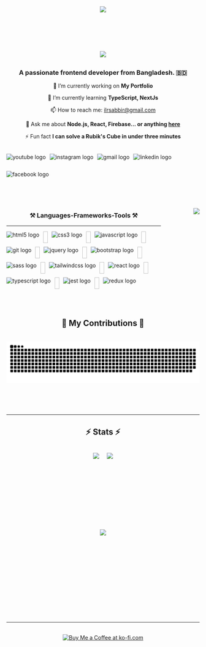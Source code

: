
<div align="center">
    <img src="https://i.ibb.co/ZmLPjSF/bg.jpg">
</div>

<br/><br/>
<h1 align="center">
    <img src="https://readme-typing-svg.herokuapp.com/?font=Righteous&size=35&center=true&vCenter=true&width=500&height=50&duration=4000&lines=Hi+There!+👋;+I'm+Sabbir+Ahmed!;" />
</h1>

<h3 align="center">A passionate frontend developer from Bangladesh. 🇧🇩</h3>

<div align="center">
    
    
 🔭 I’m currently working on **My Portfolio**  <br/>

 🌱 I’m currently learning **TypeScript, NextJs** <br/>
 
 📫 How to reach me: ilrsabbir@gmail.com <br/>
 
💬 Ask me about **Node.js, React, Firebase... or anything [here](https://github.com/salesp07/salesp07/issues)** <br/>

⚡ Fun fact **I can solve a Rubik's Cube in under three minutes**
    
</div>

<br />


<div align="center" style="display:flex; flex-wrap:wrap; gap:10px;">
    
  <img src="https://img.shields.io/static/v1?message=Youtube&logo=youtube&label=&color=FF0000&logoColor=white&labelColor=&style=for-the-badge" height="35" alt="youtube logo"  />
  
  <img src="https://img.shields.io/static/v1?message=Instagram&logo=instagram&label=&color=E4405F&logoColor=white&labelColor=&style=for-the-badge" height="35" alt="instagram logo"  />
  
  <img src="https://img.shields.io/static/v1?message=Gmail&logo=gmail&label=&color=D14836&logoColor=white&labelColor=&style=for-the-badge" height="35" alt="gmail logo"  />
  
  <img src="https://img.shields.io/static/v1?message=LinkedIn&logo=linkedin&label=&color=0077B5&logoColor=white&labelColor=&style=for-the-badge" height="35" alt="linkedin logo"  />
  
  <img src="https://img.shields.io/static/v1?message=Facebook&logo=facebook&label=&color=1877F2&logoColor=white&labelColor=&style=for-the-badge" height="35" alt="facebook logo"  />
  
</div>

<br/><br/>






   <img align="right" height="150" src="https://i.imgflip.com/65efzo.gif" style="margin-left:20px"  />

  <div align="left" style=" padding-right: 20px; width:80%">

  <h3 align="center">⚒️ Languages-Frameworks-Tools ⚒️</h3>
  <hr/>

  <div style="display:flex; flex-wrap:wrap; gap:10px;">
  <img src="https://cdn.jsdelivr.net/gh/devicons/devicon/icons/html5/html5-original.svg" height="30" alt="html5 logo"  />
  <img width="12" />
  <img src="https://cdn.jsdelivr.net/gh/devicons/devicon/icons/css3/css3-original.svg" height="30" alt="css3 logo"  />
  <img width="12" />
  <img src="https://cdn.jsdelivr.net/gh/devicons/devicon/icons/javascript/javascript-original.svg" height="30" alt="javascript logo"  />
  <img width="12" />
  <img src="https://cdn.jsdelivr.net/gh/devicons/devicon/icons/git/git-original.svg" height="30" alt="git logo"  />
  <img width="12" />
  <img src="https://cdn.jsdelivr.net/gh/devicons/devicon/icons/jquery/jquery-original.svg" height="30" alt="jquery logo"  />
  <img width="12" />
  <img src="https://cdn.jsdelivr.net/gh/devicons/devicon/icons/bootstrap/bootstrap-original.svg" height="30" alt="bootstrap logo"  />
  <img width="12" />
  <img src="https://cdn.jsdelivr.net/gh/devicons/devicon/icons/sass/sass-original.svg" height="30" alt="sass logo"  />
  <img width="12" />
  <img src="https://cdn.jsdelivr.net/gh/devicons/devicon/icons/tailwindcss/tailwindcss-original-wordmark.svg" height="30" alt="tailwindcss logo"  />
  <img width="12" />
  <img src="https://cdn.jsdelivr.net/gh/devicons/devicon/icons/react/react-original.svg" height="30" alt="react logo"  />
  <img width="12" />
  <img src="https://cdn.jsdelivr.net/gh/devicons/devicon/icons/typescript/typescript-original.svg" height="30" alt="typescript logo"  />
  <img width="12" />
  <img src="https://cdn.jsdelivr.net/gh/devicons/devicon/icons/jest/jest-plain.svg" height="30" alt="jest logo"  />
  <img width="12" />
  <img src="https://cdn.jsdelivr.net/gh/devicons/devicon/icons/redux/redux-original.svg" height="30" alt="redux logo"  />
  </div>
  </div>
  

<br/><br/>

<div align="center">
  <h2>🐍 My Contributions 🐍</h2>
  <br>
  <img alt="snake eating my contributions" src="https://raw.githubusercontent.com/salesp07/salesp07/output/github-contribution-grid-snake.svg" />
  
  <br/><br/><br/>
</div>


<hr/>

<h2 align="center">⚡ Stats ⚡</h2>
<br>
<div style="display:flex; justify-content:center; gap:20px;">
<img style="height:180px" src="https://github-readme-stats.vercel.app/api?username=codesofsabbir&theme=radical&hide_border=false&include_all_commits=true&count_private=false">
<img style="height:180px" src="https://github-readme-stats.vercel.app/api/top-langs/?username=codesofsabbir&theme=radical&hide_border=false&include_all_commits=true&count_private=false&layout=compact">
</div>
<div style="display:flex; justify-content:center; padding-top:20px;">
<img style="height:180px" src="https://github-readme-streak-stats.herokuapp.com/?user=codesofsabbir&theme=radical&hide_border=false">
</div>

<br/><br/>

<hr/>

<br/>

<div align="center">
<a href='https://ko-fi.com/V7V4RAK9C' target='_blank'><img height='64' style='border:0px;height:64px;' src='https://storage.ko-fi.com/cdn/kofi1.png?v=3' border='0' alt='Buy Me a Coffee at ko-fi.com' /></a>
</div>

<br/>
